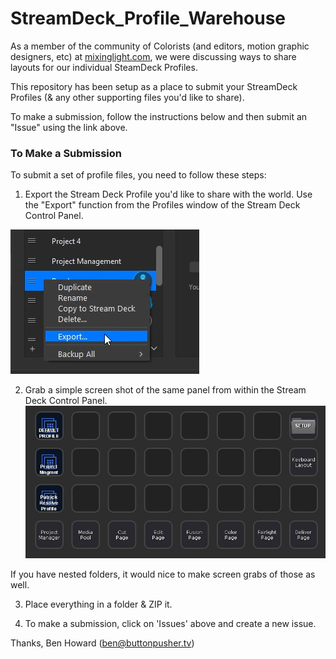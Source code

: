 # StreamDeck_Profile_Warehouse
As a member of the community of Colorists (and editors, motion graphic designers, etc) at [mixinglight.com](http:\\mixinglight.com), we were discussing ways to share layouts for our individual SteamDeck Profiles.

This repository has been setup as a place to submit your StreamDeck Profiles (& any other supporting files you'd like to share).

To make a submission, follow the instructions below and then submit an "Issue" using the link above.

### To Make a Submission
To submit a set of profile files, you need to follow these steps:

1. Export the Stream Deck Profile you'd like to share with the world. Use the "Export" function from the Profiles window of the Stream Deck Control Panel.

![Export a profile](PROFILES/_EXAMPLE-PROFILE/export_streamdeck_profile.png)

2. Grab a simple screen shot of the same panel from within the Stream Deck Control Panel.
![Screenshot a profile](PROFILES/_EXAMPLE-PROFILE/example_streamdeck_profile_grab.jpg)

If you have nested folders, it would nice to make screen grabs of those as well.

3. Place everything in a folder & ZIP it.

4. To make a submission, click on 'Issues' above and create a new issue.

Thanks,
Ben Howard (ben@buttonpusher.tv)
